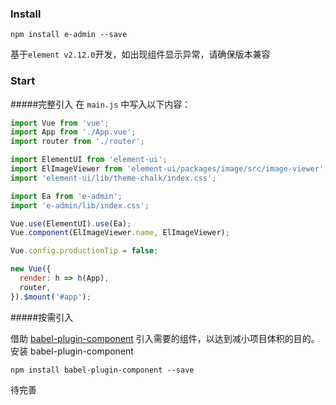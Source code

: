 ### Install
```npm
npm install e-admin --save
```
基于`element v2.12.0`开发，如出现组件显示异常，请确保版本兼容
### Start  
#####完整引入
在 `main.js` 中写入以下内容：
```javascript
import Vue from 'vue';
import App from './App.vue';
import router from './router';

import ElementUI from 'element-ui';
import ElImageViewer from 'element-ui/packages/image/src/image-viewer';
import 'element-ui/lib/theme-chalk/index.css';

import Ea from 'e-admin';
import 'e-admin/lib/index.css';

Vue.use(ElementUI).use(Ea);
Vue.component(ElImageViewer.name, ElImageViewer);

Vue.config.productionTip = false;

new Vue({
  render: h => h(App),
  router,
}).$mount('#app');
```
#####按需引入

借助 [babel-plugin-component](https://github.com/ElementUI/babel-plugin-component) 引入需要的组件，以达到减小项目体积的目的。
安装 babel-plugin-component
```npm
npm install babel-plugin-component --save
```
待完善


